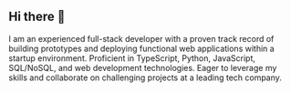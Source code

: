 ## Hi there 👋

I am an experienced full-stack developer with a proven track record of building prototypes and deploying functional web applications within a startup environment. Proficient in TypeScript, Python, JavaScript, SQL/NoSQL, and web development technologies. Eager to leverage my skills and collaborate on challenging projects at a leading tech company.

<!--
**smokeyblues/smokeyblues** is a ✨ _special_ ✨ repository because its `README.md` (this file) appears on your GitHub profile.

Here are some ideas to get you started:

- 🔭 I’m currently working on ...
- 🌱 I’m currently learning ...
- 👯 I’m looking to collaborate on ...
- 🤔 I’m looking for help with ...
- 💬 Ask me about ...
- 📫 How to reach me: ...
- 😄 Pronouns: ...
- ⚡ Fun fact: ...
-->

